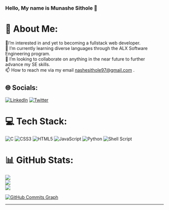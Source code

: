 ### Hello, My name is Munashe Sithole 👋

<!--
**Munasi97/munasi97** is a ✨ _special_ ✨ repository because its `README.md` (this file) appears on your GitHub profile.

Here are some ideas to get you started:

- 🔭 I’m currently working on ...
- 🌱 I’m currently learning ...
- 👯 I’m looking to collaborate on ...
- 🤔 I’m looking for help with ...
- 💬 Ask me about ...
- 📫 How to reach me: ...
- 😄 Pronouns: ...
- ⚡ Fun fact: ...
-->

# 💫 About Me:
👀I’m interested in and yet to becoming a fullstack web developer.<br>
🌱 I’m currently learning diverse languages through the ALX Software Engineering program.<br>
💞️ I’m looking to collaborate on anything in the near future to further advance my SE skills.<br>
📫 How to reach me via my email nashesithole97@gmail.com .


## 🌐 Socials:
[![LinkedIn](https://img.shields.io/badge/LinkedIn-%230077B5.svg?logo=linkedin&logoColor=white)](https://www.linkedin.com/in/munashe-sithole-453430176/) [![Twitter](https://img.shields.io/badge/Twitter-%231DA1F2.svg?logo=Twitter&logoColor=white)](https://twitter.com/Nashesi97) 

# 💻 Tech Stack:

![C](https://img.shields.io/badge/c-%2300599C.svg?style=flat-square&logo=c&logoColor=white) ![CSS3](https://img.shields.io/badge/css3-%231572B6.svg?style=flat-square&logo=css3&logoColor=white) ![HTML5](https://img.shields.io/badge/html5-%23E34F26.svg?style=flat-square&logo=html5&logoColor=white) ![JavaScript](https://img.shields.io/badge/javascript-%23323330.svg?style=flat-square&logo=javascript&logoColor=%23F7DF1E) ![Python](https://img.shields.io/badge/python-3670A0?style=flat-square&logo=python&logoColor=ffdd54) ![Shell Script](https://img.shields.io/badge/shell_script-%23121011.svg?style=flat-square&logo=gnu-bash&logoColor=white)

# 📊 GitHub Stats:

![](https://github-readme-stats.vercel.app/api?username=Munasi97&theme=tokyonight&hide_border=false&include_all_commits=false&count_private=false)<br/> 
![](https://github-readme-streak-stats.herokuapp.com/?user=Munasi97&theme=tokyonight&hide_border=false)<br/>
![](https://github-readme-stats.vercel.app/api/top-langs/?username=Munasi97&theme=tokyonight&hide_border=false&include_all_commits=false&count_private=false&layout=compact)

<a href="http://www.github.com/munasi97"><img src="https://github-readme-activity-graph.cyclic.app/graph?username=munasi97&bg_color=1c1917&color=ffffff&line=0891b2&point=ffffff&area_color=1c1917&area=true&hide_border=true&custom_title=GitHub%20Commits%20Graph" alt="GitHub Commits Graph" /></a>

---


